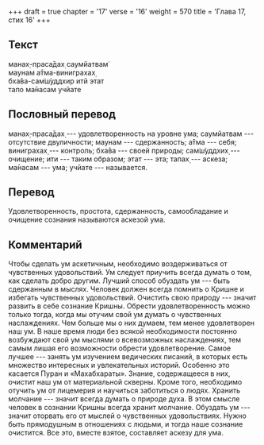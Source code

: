 +++
draft = true
chapter = '17'
verse = '16'
weight = 570
title = 'Глава 17, стих 16'
+++
## Текст

манах̣-праса̄дах̣ саумйатвам̇  
маунам а̄тма-виниграхах̣  
бха̄ва-сам̇ш́уддхир итй этат  
тапо ма̄насам учйате

## Пословный перевод

манах̣-праса̄дах̣ --- удовлетворенность на уровне ума; саумйатвам ---
отсутствие двуличности; маунам --- сдержанность; а̄тма --- себя;
виниграхах̣ --- контроль; бха̄ва --- своей природы; сам̇ш́уддхих̣ ---
очищение; ити --- таким образом; этат --- эта; тапах̣ --- аскеза; ма̄насам
--- ума; учйате --- называется.

## Перевод

Удовлетворенность, простота, сдержанность, самообладание и очищение
сознания называются аскезой ума.

## Комментарий

Чтобы сделать ум аскетичным, необходимо воздерживаться от чувственных
удовольствий. Ум следует приучить всегда думать о том, как сделать добро
другим. Лучший способ обуздать ум --- быть сдержанным в мыслях. Человек
должен всегда помнить о Кришне и избегать чувственных удовольствий.
Очистить свою природу --- значит развить в себе сознание Кришны. Обрести
удовлетворенность можно только тогда, когда мы отучим свой ум думать о
чувственных наслаждениях. Чем больше мы о них думаем, тем менее
удовлетворен наш ум. В наше время люди без всякой необходимости
постоянно возбуждают свой ум мыслями о всевозможных наслаждениях, тем
самым лишая его возможности обрести удовлетворение. Самое лучшее ---
занять ум изучением ведических писаний, в которых есть множество
интересных и увлекательных историй. Особенно это касается Пуран и
«Махабхараты». Знание, содержащееся в них, очистит наш ум от
материальной скверны. Кроме того, необходимо отучить ум от лицемерия и
научиться заботиться о людях. Хранить молчание --- значит всегда думать
о природе духа. В этом смысле человек в сознании Кришны всегда хранит
молчание. Обуздать ум --- значит оторвать его от мыслей о чувственных
удовольствиях. Нужно быть прямодушным в отношениях с людьми, и тогда
наше сознание очистится. Все это, вместе взятое, составляет аскезу для
ума.
